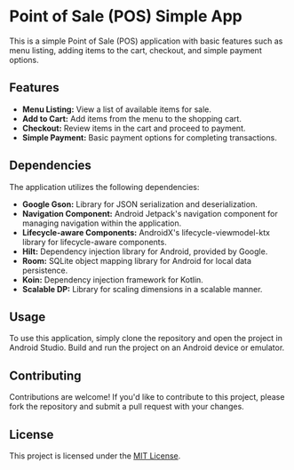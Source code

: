 # Point of Sale (POS) Simple App

This is a simple Point of Sale (POS) application with basic features such as menu listing, adding items to the cart, checkout, and simple payment options.

## Features

- **Menu Listing:** View a list of available items for sale.
- **Add to Cart:** Add items from the menu to the shopping cart.
- **Checkout:** Review items in the cart and proceed to payment.
- **Simple Payment:** Basic payment options for completing transactions.

## Dependencies

The application utilizes the following dependencies:

- **Google Gson:** Library for JSON serialization and deserialization.
- **Navigation Component:** Android Jetpack's navigation component for managing navigation within the application.
- **Lifecycle-aware Components:** AndroidX's lifecycle-viewmodel-ktx library for lifecycle-aware components.
- **Hilt:** Dependency injection library for Android, provided by Google.
- **Room:** SQLite object mapping library for Android for local data persistence.
- **Koin:** Dependency injection framework for Kotlin.
- **Scalable DP:** Library for scaling dimensions in a scalable manner.

## Usage

To use this application, simply clone the repository and open the project in Android Studio. Build and run the project on an Android device or emulator.

## Contributing

Contributions are welcome! If you'd like to contribute to this project, please fork the repository and submit a pull request with your changes.

## License

This project is licensed under the [MIT License](LICENSE).
